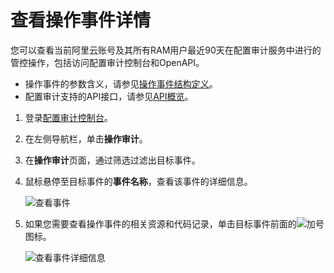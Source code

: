 # 查看操作事件详情

您可以查看当前阿里云账号及其所有RAM用户最近90天在配置审计服务中进行的管控操作，包括访问配置审计控制台和OpenAPI。

-   操作事件的参数含义，请参见[操作事件结构定义](/cn.zh-CN/管理历史事件/操作事件结构定义.md)。
-   配置审计支持的API接口，请参见[API概览](/cn.zh-CN/API参考/API概览.md)。

1.  登录[配置审计控制台](https://config.console.aliyun.com)。

2.  在左侧导航栏，单击**操作审计**。

3.  在**操作审计**页面，通过筛选过滤出目标事件。

4.  鼠标悬停至目标事件的**事件名称**，查看该事件的详细信息。

    ![查看事件](https://static-aliyun-doc.oss-accelerate.aliyuncs.com/assets/img/zh-CN/8275718061/p201794.png)

5.  如果您需要查看操作事件的相关资源和代码记录，单击目标事件前面的![加号](https://static-aliyun-doc.oss-accelerate.aliyuncs.com/assets/img/zh-CN/8275718061/p201799.png)图标。

    ![查看事件详细信息](https://static-aliyun-doc.oss-accelerate.aliyuncs.com/assets/img/zh-CN/8275718061/p201795.png)


